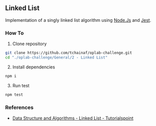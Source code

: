 ## Linked List
Implementation of a singly linked list algorithm using [Node.Js](https://nodejs.org/en/) and [Jest](https://jestjs.io/).


### How To

1. Clone repository
```sh
git clone https://github.com/tchainaf/oplab-challenge.git
cd "./oplab-challenge/General/2 - Linked List"
```
2. Install dependencies
```sh
npm i
```
3. Run test
```sh
npm test
```

### References

- [Data Structure and Algorithms - Linked List - Tutorialspoint](https://www.tutorialspoint.com/data_structures_algorithms/linked_list_algorithms.htm)